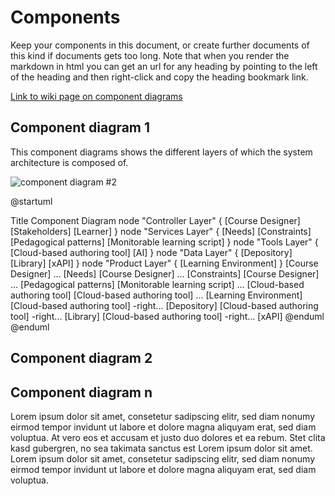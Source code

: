 # Components

Keep your components in this document, or create further documents of this kind if documents gets too long. Note that when you render the markdown in html you can get an url for any heading by pointing to the left of the heading and then right-click and copy the heading bookmark link. 

[Link to wiki page on component diagrams](https://github.sydney.edu.au/crli/EDPC5022-2019/wiki/Component-Diagrams) 

## Component diagram 1
This component diagrams shows the different layers of which the system architecture is composed of. 

![component diagram #2](https://www.plantuml.com/plantuml/img/dPBFQiCm3CRlUGhJU_CCBSaEWsmKsblPGOb5OkPOGLPAozYxpqupah8Goax-8_q-IP-zym8iVMkJv6J4eigexSYX4vKRg1dQn956jSd82PEroAg06_96VINdZ7hsg7BqfdR87ydvAF293LcDxCEnGE0Xy3tA794lfa8_4tb7r34tLF32O9p4qm4rr5IR2gpgG0JPnUitSaQ8eGojsYXkNArynQQJgSY9oCuhP9PwlIt1erRGIqCSAGbPGN7_Ee4v2Cou73loiTmjZc9AXc5ttHzcp859zvNCiEAthnTtCKok3Mx6_3zsgJHDrMp-fUYZAyiv__1g55ypPYLufvVdNEMsREf61lh1t2UPwGsU1EvFjKEdunSVrny0)

@startuml

Title Component Diagram
node "Controller Layer" {
[Course Designer]
[Stakeholders]
[Learner]
}
node "Services Layer" {
[Needs]
[Constraints]
[Pedagogical patterns]
[Monitorable learning script]
}
node "Tools Layer" {
[Cloud-based authoring tool]
[AI]
}
node "Data Layer" {
[Depository]
[Library]
[xAPI]
}
node "Product Layer" {
[Learning Environment]
}
[Course Designer] ... [Needs]
[Course Designer] ... [Constraints]
[Course Designer] ... [Pedagogical patterns]
[Monitorable learning script] ... [Cloud-based authoring tool]
[Cloud-based authoring tool] ... [Learning Environment]
[Cloud-based authoring tool] -right... [Depository]
[Cloud-based authoring tool] -right... [Library]
[Cloud-based authoring tool] -right... [xAPI]
@enduml
@enduml


## Component diagram 2



## Component diagram n

Lorem ipsum dolor sit amet, consetetur sadipscing elitr, sed diam nonumy eirmod tempor invidunt ut labore et dolore magna aliquyam erat, sed diam voluptua. At vero eos et accusam et justo duo dolores et ea rebum. Stet clita kasd gubergren, no sea takimata sanctus est Lorem ipsum dolor sit amet. Lorem ipsum dolor sit amet, consetetur sadipscing elitr, sed diam nonumy eirmod tempor invidunt ut labore et dolore magna aliquyam erat, sed diam voluptua.

